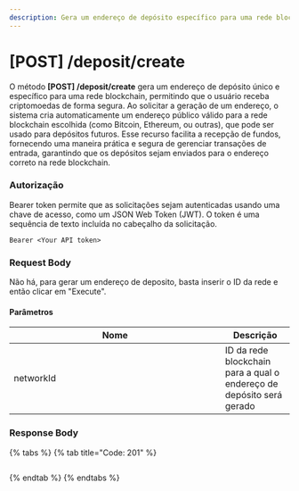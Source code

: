```yaml
---
description: Gera um endereço de depósito específico para uma rede blockchain
---
```


# \[POST] /deposit/create

O método **\[POST] /deposit/create** gera um endereço de depósito único e específico para uma rede blockchain, permitindo que o usuário receba criptomoedas de forma segura. Ao solicitar a geração de um endereço, o sistema cria automaticamente um endereço público válido para a rede blockchain escolhida (como Bitcoin, Ethereum, ou outras), que pode ser usado para depósitos futuros. Esse recurso facilita a recepção de fundos, fornecendo uma maneira prática e segura de gerenciar transações de entrada, garantindo que os depósitos sejam enviados para o endereço correto na rede blockchain.

### Autorização

Bearer token permite que as solicitações sejam autenticadas usando uma chave de acesso, como um JSON Web Token (JWT). O token é uma sequência de texto incluída no cabeçalho da solicitação.

```
Bearer <Your API token>
```

### Request Body

Não há, para gerar um endereço de deposito, basta inserir o ID da rede e então clicar em "Execute".

#### Parâmetros

<table><thead><tr><th width="364">Nome</th><th>Descrição</th></tr></thead><tbody><tr><td>networkId</td><td>ID da rede blockchain para a qual o endereço de depósito será gerado</td></tr></tbody></table>

### Response Body

{% tabs %}
{% tab title="Code: 201" %}
```
```
{% endtab %}
{% endtabs %}
